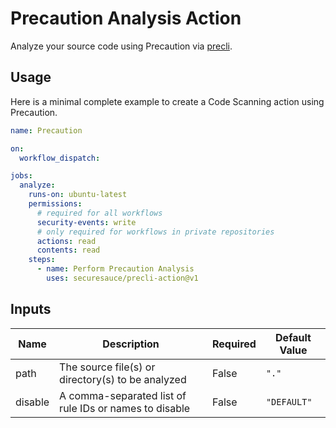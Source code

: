 # Precaution Analysis Action

Analyze your source code using Precaution via [precli](https://github.com/securesauce/precli).

## Usage

Here is a minimal complete example to create a Code Scanning action using Precaution.

```yaml
name: Precaution

on:
  workflow_dispatch:

jobs:
  analyze:
    runs-on: ubuntu-latest
    permissions:
      # required for all workflows
      security-events: write
      # only required for workflows in private repositories
      actions: read
      contents: read
    steps:
      - name: Perform Precaution Analysis
        uses: securesauce/precli-action@v1
```

## Inputs

| Name | Description | Required | Default Value |
|--|--|--|--|
| path | The source file(s) or directory(s) to be analyzed | False | `"."` |
| disable | A comma-separated list of rule IDs or names to disable | False | `"DEFAULT"` |
